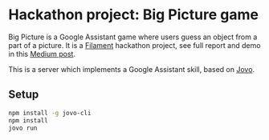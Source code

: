 # Hackathon project: Big Picture game

Big Picture is a Google Assistant game where users guess an object from a part of a picture. It is a [Filament](http://filament.ai) hackathon project, see full report and demo in this [Medium post](https://medium.com/filament-ai/filament-google-hackathon-deb629a14b3f).

This is a server which implements a Google Assistant skill, based on [Jovo](https://www.jovo.tech).

## Setup

```sh
npm install -g jovo-cli
npm install
jovo run
```

